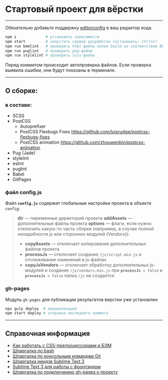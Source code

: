 # Стартовый проект для вёрстки
---
Обязательно добавьте поддержку [editorconfig](https://editorconfig.org/#download) в ваш редактор кода.

```bash
npm i             # установить зависимости
npm start         # запустить сервер разработки (остановить: Ctrl+C)
npm run bemlint   # проверить html-файлы папки build на соответствие BEM
npm run puglint   # проверить pug-файлы
npm run stylelint # проверить scss-файлы
```

Перед коммитом происходит автопроверка файлов. Если проверка выявила ошибки, они будут показаны в терминале.

---
## О сборке:
### в составе:
- SCSS
- PostCSS
  - Autoprefixer
  - PostCSS Flexbugs Fixes
    https://github.com/luisrudge/postcss-flexbugs-fixes
  - PostCSS animation
    https://github.com/zhouwenbin/postcss-animation
- Pug (Jade)
- stylelint
- eslint
- puglint
- Babel
- GitPages

### файл config.js

Файл **`config.js`** содержит глобальные настройки проекта в объекте `config`:

> **dir** — переменные директорий проекта
> **addAssets** — дополнительные файлы проекта
> **options** — флаги, если нужно отключить какую-то часть сборки (например, в случае полной ненадобности js или сторонних модулей (Vendors)):
>* **copyAssets** — отключает копирование дополнительных файлов проекта
>* **processJs** — отключает создание `/js/script.min.js` и отслеживание изменений в js-файлах
>* **copyJsVendors** — отключает обработку дополнительных js-модулей и создание `/js/vendors.min.js`
> при **`processJs`**` = false` и **`processJs`**` = false` папка `/js` не создается

### gh-pages
Модуль `gh-pages` для публикации результатов верстки уже установлен

```bash
npx gulp deploy  # инициализация
npm start deploy # отправка последнего коммита
```
---

## Справочная информация

- [Как работать с CSS-препроцессорами и БЭМ](http://nicothin.github.io/idiomatic-pre-CSS/)
- [Шпаргалка по bash](https://github.com/nicothin/web-development/tree/master/bash)
- [Шпаргалка по консольным командам Git](https://github.com/nicothin/web-development/tree/master/git)
- [Шпаргалка ниндзя Sublime Text 3](http://nicothin.github.io/sublime-text/sublime-text-3-hotkeys.html)
- [Sublime Text 3 для работы с фронтэндом](https://github.com/nicothin/sublime-text)
- [Шпаргалка по подключению gh-pages к проекту](https://nicothin.pro/page/gh-pages)
